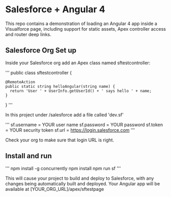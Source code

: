 # Salesforce + Angular 4 #

This repo contains a demonstration of loading an Angular 4 app inside a Visualforce page, including support for static assets, Apex controller access and router deep links.

## Salesforce Org Set up ##

Inside your Salesforce org add an Apex class named sftestcontroller:

'''
public class sftestcontroller {
    
    @RemoteAction
    public static string helloAngular(string name) {
      return 'User ' + UserInfo.getUserId() + ' says hello ' + name;
    }
}
'''

In this project under /salesforce add a file called 'dev.sf'

'''
sf.username = YOUR user name
sf.password = YOUR password
sf.token = YOUR security token
sf.url = https://login.salesforce.com
'''

Check your org to make sure that login URL is right.

## Install and run ##

'''
npm install -g concurrently
npm install
npm run sf
'''

This will cause your project to build and deploy to Salesforce, with any changes being automatically built and deployed. Your Angular app will be available at [YOUR_ORG_URL]/apex/sftestpage
